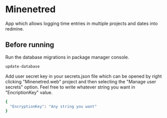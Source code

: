 # Minenetred

App which allows logging time entries in multiple projects and dates into redmine.

## Before running

Run the database migrations in package manager console.
```bash
update-database
```
Add user secret key in your secrets.json file which can be opened by right clicking "Minenetred.web" project and then selecting the "Manage user secrets" option.
Feel free to write whatever string you want in "EncriptionKey" value.
```bash
{
  "EncryptionKey": "Any string you want"
}
```
